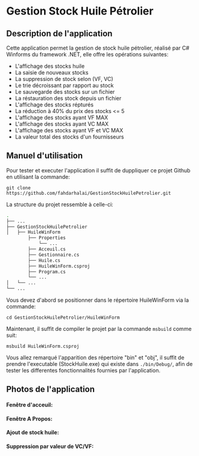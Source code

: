 # Gestion Stock Huile Pétrolier

## Description de l'application
Cette application permet la gestion de stock huile pétrolier, réalisé par C# Winforms du framework .NET, elle offre les opérations suivantes:
  - L'affichage des stocks huile
  - La saisie de nouveaux stocks
  - La suppression de stock selon (VF, VC)
  - Le trie décroissant par rapport au stock
  - Le sauvegarde des stocks sur un fichier
  - La réstauration des stock depuis un fichier
  - L'affichage des stocks répturés
  - La réduction à 40% du prix des stocks <= 5
  - L'affichage des stocks ayant VF MAX
  - L'affichage des stocks ayant VC MAX
  - L'affichage des stocks ayant VF et VC MAX
  - La valeur total des stocks d'un fournisseurs

## Manuel d'utilisation
Pour tester et executer l'application il suffit de duppliquer ce projet Github en utilisant la commande:
```
git clone https://github.com/fahdarhalai/GestionStockHuilePetrolier.git
```
La structure du projet ressemble à celle-ci:
```bash
.
├── ...
├── GestionStockHuilePetrolier
│   ├── HuileWinForm
        ├── Properties
            └── ...
        ├── Acceuil.cs
        ├── Gestionnaire.cs
        ├── Huile.cs
        ├── HuileWinForm.csproj
        ├── Program.cs
        └── ...
│   └── ...
└── ...
```
Vous devez d'abord se positionner dans le répertoire HuileWinForm via la commande:
```
cd GestionStockHuilePetrolier/HuileWinForm
```
Maintenant, il suffit de compiler le projet par la commande ```msbuild``` comme suit:
```
msbuild HuileWinForm.csproj
```
Vous allez remarqué l'apparition des répertoire "bin" et "obj", il suffit de prendre l'executable (StockHuile.exe) qui existe dans ```./bin/Debug/```, afin de tester les differentes fonctionnalités fournies par l'application.

## Photos de l'application
#### Fenêtre d'acceuil:

#### Fenêtre A Propos:

#### Ajout de stock huile:

#### Suppression par valeur de VC/VF:



